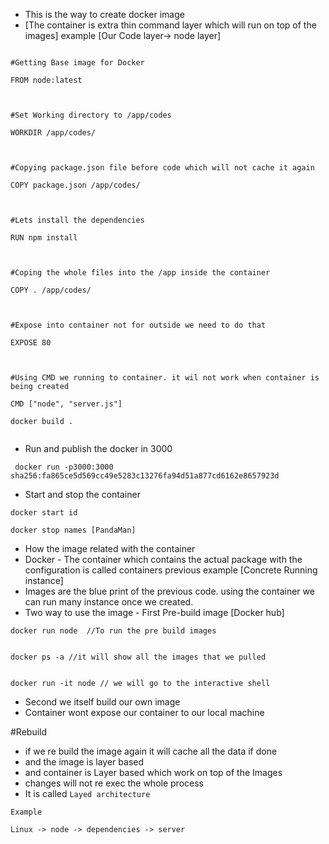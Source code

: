 - This is the way to create docker image
- [The container is extra thin command layer which will run on top of the images] example [Our Code  layer-> node layer]
```

#Getting Base image for Docker

FROM node:latest  

  

#Set Working directory to /app/codes

WORKDIR /app/codes/

  

#Copying package.json file before code which will not cache it again

COPY package.json /app/codes/

  

#Lets install the dependencies

RUN npm install

  

#Coping the whole files into the /app inside the container

COPY . /app/codes/

  

#Expose into container not for outside we need to do that

EXPOSE 80

  

#Using CMD we running to container. it wil not work when container is being created

CMD ["node", "server.js"]

docker build . 


```

- Run and publish the docker in 3000
```
 docker run -p3000:3000  sha256:fa865ce5d569cc49e5283c13276fa94d51a877cd6162e8657923d   

```

- Start and stop the container 
```
docker start id

docker stop names [PandaMan]
```

- How the image related with the container
- Docker - The container which contains the actual package with the configuration is called containers previous example [Concrete Running instance]
- Images are the blue  print of the previous code.  using the container we can run many instance  once we created.
- Two way to use the image - First Pre-build image [Docker hub]
```
docker run node  //To run the pre build images


docker ps -a //it will show all the images that we pulled


docker run -it node // we will go to the interactive shell
```
- Second we itself build our own image
- Container wont expose our container to our local machine

#Rebuild
- if we re build the image again it will cache all the data if done
- and the image is layer based 
- and container is Layer based which work on top of the Images 
- changes will not re exec the whole process
- It is called ``Layed architecture``
```
Example

Linux -> node -> dependencies -> server
```
